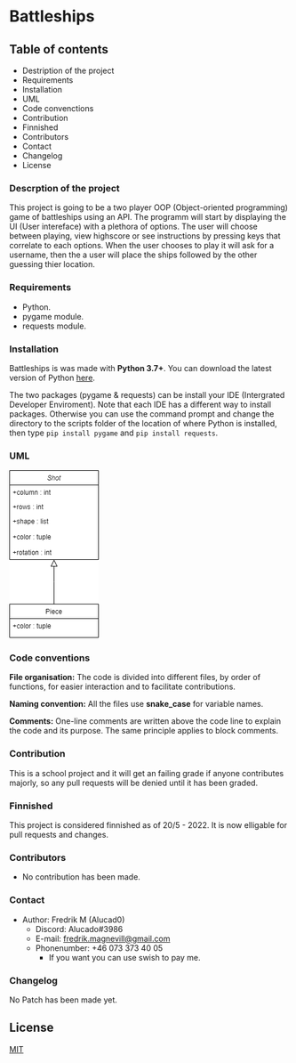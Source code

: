 # Battleships

## Table of contents

- Destription of the project
- Requirements
- Installation
- UML
- Code convenctions
- Contribution
- Finnished
- Contributors
- Contact
- Changelog
- License

### Descrption of the project

This project is going to be a two player OOP (Object-oriented programming) game of battleships using an API.
The programm will start by displaying the UI (User intereface) with a plethora of options. The user will choose between playing, view highscore or see instructions by pressing keys that correlate to each options. When the user chooses to play it will ask for a username, then the a user will place the ships followed by the other guessing thier location. 

### Requirements

- Python.
- pygame module.
- requests module.

### Installation

Battleships is was made with __Python 3.7+__. You can download the latest version of Python [here](https://www.python.org/downloads/).

The two packages (pygame & requests) can be install your IDE (Intergrated Developer Enviroment). 
Note that each IDE has a different way to install packages. 
Otherwise you can use the command prompt and change the directory to the scripts folder of the location of where Python is installed, then type `pip install pygame` and `pip install requests`.

### UML

![Battleship drawio](https://github.com/Alucad0/Battleships/blob/main/Battleships.drawio.png)

### Code conventions

__File organisation:__ The code is divided into different files, by order of functions, for easier interaction and to facilitate contributions.

**Naming convention:** All the files use **snake_case** for variable names.

**Comments:** One-line comments are written above the code line to explain the code and its purpose. The same principle applies to block comments.

### Contribution

This is a school project and it will get an failing grade if anyone contributes majorly, so any pull requests will be denied until it has been graded. 

### Finnished

This project is considered finnished as of 20/5 - 2022. It is now elligable for pull requests and changes.

### Contributors

- No contribution has been made. 

### Contact

- Author: Fredrik M (Alucad0)
  - Discord: Alucado#3986
  - E-mail: fredrik.magnevill@gmail.com
  - Phonenumber: +46 073 373 40 05
    - If you want you can use swish to pay me.


### Changelog

No Patch has been made yet. 

<!-- 
Patch 0: DD-MM-YYYY; 
Game simulates a singular ship.

last patch is 6.9
-->

## License

[MIT](https://choosealicense.com/licenses/mit/)
